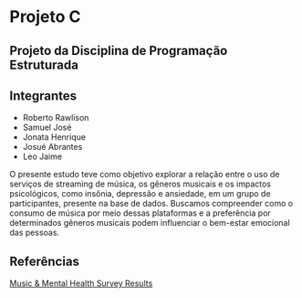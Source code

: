 # Projeto C
## Projeto da Disciplina de Programação Estruturada

## Integrantes

  - Roberto Rawlison
  - Samuel José
  - Jonata Henrique
  - Josué Abrantes
  - Leo Jaime

O presente estudo teve como objetivo explorar a relação entre o uso de serviços de streaming de música, os gêneros musicais e os impactos psicológicos, como insônia, depressão e ansiedade, em um grupo de participantes, presente na base de dados. Buscamos compreender como o consumo de música por meio dessas plataformas e a preferência por determinados gêneros musicais podem influenciar o bem-estar emocional das pessoas.

## Referências
[Music & Mental Health Survey Results](https://www.kaggle.com/datasets/catherinerasgaitis/mxmh-survey-results)
